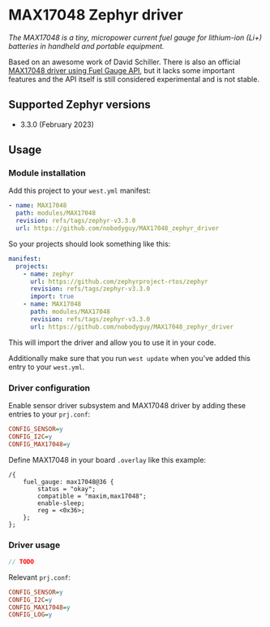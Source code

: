 # MAX17048 Zephyr driver
*The MAX17048 is a tiny, micropower current fuel gauge for lithium-ion (Li+) batteries in handheld and portable equipment.*

Based on an awesome work of David Schiller.
There is also an official [MAX17048 driver using Fuel Gauge API](https://docs.zephyrproject.org/latest/samples/fuel_gauge/max17048/README.html), but it lacks some important features and the API itself is still considered experimental and is not stable.

## Supported Zephyr versions
* 3.3.0 (February 2023)
## Usage
### Module installation
Add this project to your `west.yml` manifest:
```yaml
- name: MAX17048
  path: modules/MAX17048
  revision: refs/tags/zephyr-v3.3.0
  url: https://github.com/nobodyguy/MAX17048_zephyr_driver
```

So your projects should look something like this:
```yaml
manifest:
  projects:
    - name: zephyr
      url: https://github.com/zephyrproject-rtos/zephyr
      revision: refs/tags/zephyr-v3.3.0
      import: true
    - name: MAX17048
      path: modules/MAX17048
      revision: refs/tags/zephyr-v3.3.0
      url: https://github.com/nobodyguy/MAX17048_zephyr_driver
```

This will import the driver and allow you to use it in your code.

Additionally make sure that you run `west update` when you've added this entry to your `west.yml`.

### Driver configuration
Enable sensor driver subsystem and MAX17048 driver by adding these entries to your `prj.conf`:
```ini
CONFIG_SENSOR=y
CONFIG_I2C=y
CONFIG_MAX17048=y
```

Define MAX17048 in your board `.overlay` like this example:
```dts
/{
    fuel_gauge: max17048@36 {
        status = "okay";
        compatible = "maxim,max17048";
        enable-sleep;
        reg = <0x36>;
    };
};
```

### Driver usage
```c
// TODO
```
Relevant `prj.conf`:
```ini
CONFIG_SENSOR=y
CONFIG_I2C=y
CONFIG_MAX17048=y
CONFIG_LOG=y
```